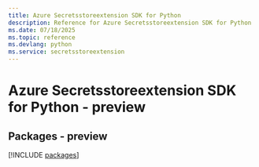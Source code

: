 ```yaml
---
title: Azure Secretsstoreextension SDK for Python
description: Reference for Azure Secretsstoreextension SDK for Python
ms.date: 07/18/2025
ms.topic: reference
ms.devlang: python
ms.service: secretsstoreextension
---
```

# Azure Secretsstoreextension SDK for Python - preview
## Packages - preview
[!INCLUDE [packages](secretsstoreextension-index.md)]